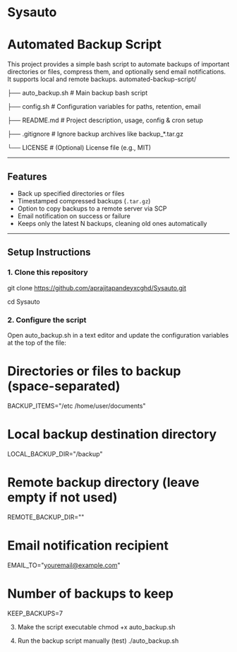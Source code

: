 # Sysauto
# Automated Backup Script

This project provides a simple bash script to automate backups of important directories or files, compress them, and optionally send email notifications. It supports local and remote backups.
automated-backup-script/

├── auto_backup.sh       # Main backup bash script

├── config.sh            # Configuration variables for paths, retention, email

├── README.md            # Project description, usage, config & cron setup

├── .gitignore           # Ignore backup archives like backup_*.tar.gz

└── LICENSE              # (Optional) License file (e.g., MIT)


---

## Features

- Back up specified directories or files
- Timestamped compressed backups (`.tar.gz`)
- Option to copy backups to a remote server via SCP
- Email notification on success or failure
- Keeps only the latest N backups, cleaning old ones automatically

---

## Setup Instructions

### 1. Clone this repository

git clone https://github.com/aprajitapandeyxcghd/Sysauto.git


cd Sysauto

### 2. Configure the script
Open auto_backup.sh in a text editor and update the configuration variables at the top of the file:
# Directories or files to backup (space-separated)
BACKUP_ITEMS="/etc /home/user/documents"

# Local backup destination directory
LOCAL_BACKUP_DIR="/backup"

# Remote backup directory (leave empty if not used)
REMOTE_BACKUP_DIR=""

# Email notification recipient
EMAIL_TO="youremail@example.com"

# Number of backups to keep
KEEP_BACKUPS=7

3. Make the script executable
chmod +x auto_backup.sh

4. Run the backup script manually (test)
./auto_backup.sh

